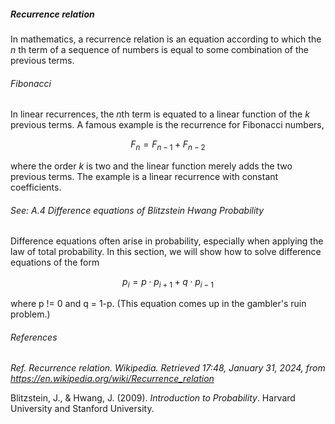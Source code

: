 <h5>Recurrence relation</h5>

In mathematics, a recurrence relation is an equation according to which the $n$ th term of a sequence of numbers is equal to some combination of the previous terms. 

<h6>Fibonacci</h6>

In linear recurrences, the $n$th term is equated to a linear function of the $k$ previous terms. A famous example is the recurrence for Fibonacci numbers,

$$F_n = F_{n-1} + F_{n-2}$$

where the order $k$ is two and the linear function merely adds the two previous terms. The example is a linear recurrence with constant coefficients.

<h6>See: A.4 Difference equations of Blitzstein Hwang Probability</h6>

Difference equations often arise in probability, especially when applying the law of total probability. In this section, we will show how to solve difference equations of the form

$$p_i = p \cdot p_{i+1} + q \cdot p_{i-1}$$

where p != 0 and q = 1-p. (This equation comes up in the gambler's ruin problem.) 

<h6>References</h6>

_Ref._ _Recurrence relation. Wikipedia. Retrieved 17:48, January 31, 2024, from https://en.wikipedia.org/wiki/Recurrence_relation_

Blitzstein, J., & Hwang, J. (2009). _Introduction to Probability_. Harvard University and Stanford University.
